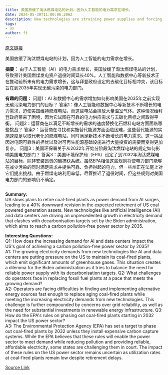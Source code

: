 ```yaml
---
title: 美国放缓了淘汰燃煤电站的计划，因为人工智能的电力需求在增长。
date: 2024-05-30T11:00:06.206Z
description: New technologies are straining power supplies and forcing a shift in plans to reduce use of the fuel source
tags: 
- us
author: ft
---
```


[原文链接](https://ft.com/content/ddaac44b-e245-4c8a-bf68-c773cc8f4e63)

美国放缓了淘汰燃煤电站的计划，因为人工智能的电力需求在增长。

**摘要：**
由于人工智能（AI）的电力需求增长，美国放缓了淘汰燃煤电站的计划，导致预计美国燃煤发电资产退役时间延长40%。人工智能和数据中心等新技术正在推动前所未有的电力需求增长，这与拜登政府设定的去碳化目标相冲突，该目标旨在到2035年实现无碳污染的电力部门。

**有趣的问题：**
问题1：AI 和数据中心的需求增加如何影响美国在2035年之前实现无碳污染电力部门的目标？
答案1：像人工智能和数据中心等新技术不断增长的电力需求，迫使美国维持燃煤电站，而这些电站会排放大量温室气体。这种情况给拜登政府带来了困境，因为它试图在可靠的电力供应需求与去碳化目标之间取得平衡。
问题2：运营商在以满足不断增长的需求的速度替换化石燃料电站方面面临哪些挑战？
答案2：运营商在寻找和实施替代能源方面面临困难，这些替代能源的实施速度足以取代老化的燃煤电站，同时满足新技术不断增长的电力需求。这一挑战因对电网可靠性的担忧以及对可再生能源基础设施进行大量投资的需要而变得更加复杂。
问题3：美国环保署关于从2032年开始分阶段淘汰燃煤电站的规定如何影响美国电力部门？
答案3：美国环境保护局（EPA）设定了到2032年淘汰燃煤电站的目标，除非安装昂贵的碳捕获系统。虽然EPA相信这些规则将使电力部门能够在减少污染的同时满足需求并提供可靠、负担得起的电力，但一些州正在法庭上对它们提出挑战。由于燃煤电站利用率低，尽管推迟了退役时间，但这些规则对美国电力部门的影响仍不确定。

---

**Summary:**  
US slows plans to retire coal-fired plants as power demand from AI surges, leading to a 40% downward revision in the expected retirement of US coal powered generation assets. New technologies like artificial intelligence (AI) and data centers are driving an unprecedented growth in electricity demand that clashes with decarbonisation targets set by the Biden administration, which aims to reach a carbon pollution-free power sector by 2035.

**Interesting Questions:**  
Q1: How does the increasing demand for AI and data centers impact the US's goal of achieving a carbon pollution-free power sector by 2035?  
A1: The growing electricity demands from new technologies like AI and data centers are putting pressure on the US to maintain its coal-fired plants, which emit significant amounts of greenhouse gases. This situation creates a dilemma for the Biden administration as it tries to balance the need for reliable power supply with its decarbonisation targets.
Q2: What challenges do operators face in replacing fossil fuel plants at a pace that meets the growing demand?  
A2: Operators are facing difficulties in finding and implementing alternative energy sources fast enough to replace aging coal-fired plants while meeting the increasing electricity demands from new technologies. This challenge is further compounded by concerns over grid reliability, as well as the need for substantial investments in renewable energy infrastructure.
Q3: How do the EPA's rules on phasing out coal-fired plants starting in 2032 impact the US power sector?  
A3: The Environmental Protection Agency (EPA) has set a target to phase out coal-fired plants by 2032 unless they install expensive carbon capture systems. While the EPA believes that these rules will enable the power sector to meet demand while reducing pollution and providing reliable, affordable electricity, some states are challenging them in court. The impact of these rules on the US power sector remains uncertain as utilization rates at coal-fired plants remain low despite retirement delays.

[Source Link](https://ft.com/content/ddaac44b-e245-4c8a-bf68-c773cc8f4e63)

